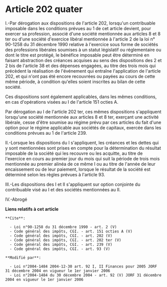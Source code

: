 # Article 202 quater

I.-Par dérogation aux dispositions de l'article 202, lorsqu'un contribuable imposable dans les conditions prévues au 1 de cet
article devient, pour exercer sa profession, associé d'une société mentionnée aux articles 8 et 8 ter ou d'une société
d'exercice libéral mentionnée à l'article 2 de la loi n° 90-1258 du 31 décembre 1990 relative à l'exercice sous forme de
sociétés des professions libérales soumises à un statut législatif ou réglementaire ou dont le titre est protégé, le bénéfice
imposable peut être déterminé en faisant abstraction des créances acquises au sens des dispositions des 2 et 2 bis de
l'article 38 et des dépenses engagées, au titre des trois mois qui précèdent la réalisation de l'événement qui entraîne
l'application de l'article 202, et qui n'ont pas été encore recouvrées ou payées au cours de cette même période, à condition
qu'elles soient inscrites au bilan de cette société. 

Ces dispositions sont également applicables, dans les mêmes conditions, en cas d'opérations visées au I de l'article 151
octies A. 

Par dérogation au I de l'article 202 ter, ces mêmes dispositions s'appliquent lorsqu'une société mentionnée aux articles 8 et
8 ter, exerçant une activité libérale, cesse d'être soumise au régime prévu par ces articles du fait d'une option pour le
régime applicable aux sociétés de capitaux, exercée dans les conditions prévues au 1 de l'article 239. 

II.-Lorsque les dispositions du I s'appliquent, les créances et les dettes qui y sont mentionnées sont prises en compte pour
la détermination du résultat imposable de la société qui les recouvre ou les acquitte, au titre de l'exercice en cours au
premier jour du mois qui suit la période de trois mois mentionnée au premier alinéa de ce même I ou au titre de l'année de
leur encaissement ou de leur paiement, lorsque le résultat de la société est déterminé selon les règles prévues à l'article
93. 

III.-Les dispositions des I et II s'appliquent sur option conjointe du contribuable visé au I et des sociétés mentionnées au
II. 

IV.-Abrogé

**Liens relatifs à cet article**

	**Cite**:

	  - Loi n°90-1258 du 31 décembre 1990 - art. 2 (V)
	  - Code général des impôts, CGI. - art. 151 octies A (V)
	  - Code général des impôts, CGI. - art. 202 (V)
	  - Code général des impôts, CGI. - art. 202 ter (V)
	  - Code général des impôts, CGI. - art. 239 (V)
	  - Code général des impôts, CGI. - art. 93 (V)

	**Modifié par**:

	  - Loi n°2004-1484 2004-12-30 art. 92 I, II Finances pour 2005 JORF 31 décembre 2004 en vigueur le 1er janvier 2006
	  - Loi n°2004-1484 du 30 décembre 2004 - art. 92 (V) JORF 31 décembre 2004 en vigueur le 1er janvier 2006
